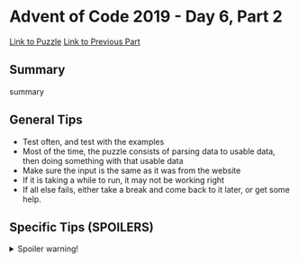 # Advent of Code 2019 - Day 6, Part 2

[Link to Puzzle](https://adventofcode.com/2019/day/6#part2)
[Link to Previous Part](https://github.com/CodingAP/unofficial-aoc-syllabus/blob/main/years/2019/day6/part1.md)

## Summary
summary

## General Tips
- Test often, and test with the examples
- Most of the time, the puzzle consists of parsing data to usable data, then doing something with that usable data
- Make sure the input is the same as it was from the website
- If it is taking a while to run, it may not be working right
- If all else fails, either take a break and come back to it later, or get some help.

## Specific Tips (SPOILERS)
<details> <summary>Spoiler warning!</summary>

specific tips

</details>